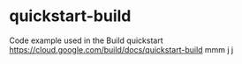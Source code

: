 # quickstart-build
Code example used in the Build quickstart
https://cloud.google.com/build/docs/quickstart-build
mmm
j
j
